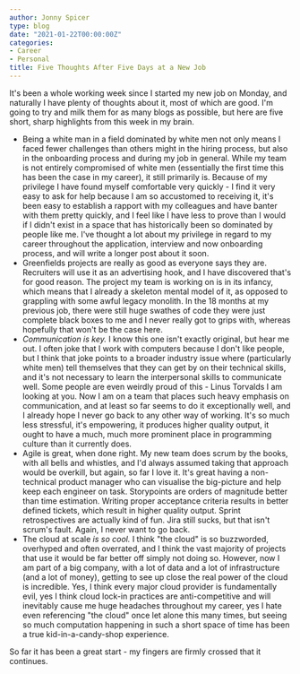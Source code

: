 ```yaml
---
author: Jonny Spicer
type: blog
date: "2021-01-22T00:00:00Z"
categories:
- Career
- Personal
title: Five Thoughts After Five Days at a New Job
---
```

It's been a whole working week since I started my new job on Monday, and naturally I have plenty of thoughts about it, most of which are good. I'm going to try and milk them for as
many blogs as possible, but here are five short, sharp highlights from this week in my brain.

- Being a white man in a field dominated by white men not only means I faced fewer challenges than others might in the hiring process, but also in the onboarding process and during my
job in general. While my team is not entirely compromised of white men (essentially the first time this has been the case in my career), it still primarily is. Because of my privilege
I have found myself comfortable very quickly - I find it very easy to ask for help because I am so accustomed to receiving it, it's been easy to establish a rapport with my colleagues
and have banter with them pretty quickly, and I feel like I have less to prove than I would if I didn't exist in a space that has historically been so dominated by people like me. I've
thought a lot about my privilege in regard to my career throughout the application, interview and now onboarding process, and will write a longer post about it soon.
- Greenfields projects are really as good as everyone says they are. Recruiters will use it as an advertising hook, and I have discovered that's for good reason. The project my team
is working on is in its infancy, which means that I already a skeleton mental model of it, as opposed to grappling with some awful legacy monolith. In the 18 months at my previous job,
there were still huge swathes of code they were just complete black boxes to me and I never really got to grips with, whereas hopefully that won't be the case here.
- *Communication is key.* I know this one isn't exactly original, but hear me out. I often joke that I work with computers because I don't like people, but I think that joke points to
a broader industry issue where (particularly white men) tell themselves that they can get by on their technical skills, and it's not necessary to learn the interpersonal skills to
communicate well. Some people are even weirdly proud of this - Linus Torvalds I am looking at you. Now I am on a team that places such heavy emphasis on communication, and at least so
far seems to do it exceptionally well, and I already hope I never go back to any other way of working. It's so much less stressful, it's empowering, it produces higher quality output,
it ought to have a much, much more prominent place in programming culture than it currently does.
- Agile is great, when done right. My new team does scrum by the books, with all bells and whistles, and I'd always assumed taking that approach would be overkill, but again, so far I
love it. It's great having a non-technical product manager who can visualise the big-picture and help keep each engineer on task. Storypoints are orders of magnitude better than
time estimation. Writing proper acceptance criteria results in better defined tickets, which result in higher quality output. Sprint retrospectives are actually kind of fun. Jira
still sucks, but that isn't scrum's fault. Again, I never want to go back.
- The cloud at scale *is so cool.* I think "the cloud" is so buzzworded, overhyped and often overrated, and I think the vast majority of projects that use it would be far better off
simply not doing so. However, now I am part of a big company, with a lot of data and a lot of infrastructure (and a lot of money), getting to see up close the real power of the cloud
is incredible. Yes, I think every major cloud provider is fundamentally evil, yes I think cloud lock-in practices are anti-competitive and will inevitably cause me huge headaches
throughout my career, yes I hate even referencing "the cloud" once let alone this many times, but seeing so much computation happening in such a short space of time has been a true
kid-in-a-candy-shop experience.

So far it has been a great start - my fingers are firmly crossed that it continues.
